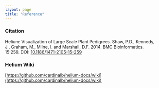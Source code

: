 ```yaml
---
layout: page
title: "Reference"
---
```


### Citation
Helium: Visualization of Large Scale Plant Pedigrees.
Shaw, P.D., Kennedy, J., Graham, M., Milne, I. and Marshall, D.F. 2014.
BMC Bioinformatics. 15:259. DOI: [10.1186/1471-2105-15-259](10.1186/1471-2105-15-259)

### Helium Wiki
[https://github.com/cardinalb/helium-docs/wiki](https://github.com/cardinalb/helium-docs/wiki)

